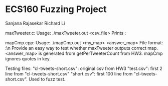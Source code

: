 # ECS160 Fuzzing Project


Sanjana Rajasekar
Richard Li

maxTweeter.c:
  Usage:
    ./maxTweeter.out <csv_file>
  Prints <tweeter>:<count>
  
  mapCmp.cpp:
    Usage:
      ./mapCmp.out <my_map> <answer_map>
    File format:
       <tweeter>:<count>\n
   Provide an easy way to test whether maxTweeter outputs correct map.
   <answer_map> is generated from getPerTweeterCount from HW3.
   mapCmp ignores quotes in key.



Testing files:
  "cl-tweets-short.csv": original csv from HW3
  "test.csv": first 2 line from "cl-tweets-short.csv"
  "short.csv": first 100 line from "cl-tweets-short.csv". Used to fuzz test.
